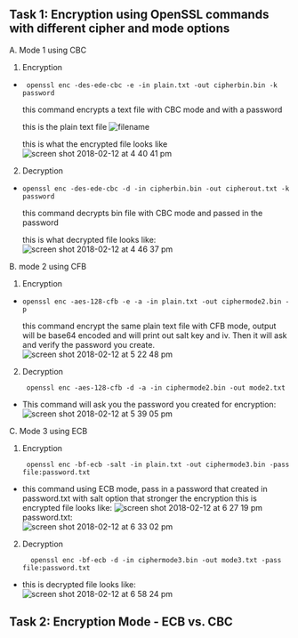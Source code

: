 Task 1: Encryption using OpenSSL commands with different cipher and mode options
----------------------------------------------------------------------------------------------------------------
A.	 Mode 1 using CBC 

1.	Encryption 
-      openssl enc -des-ede-cbc -e -in plain.txt -out cipherbin.bin -k password              
     this command encrypts a text file with CBC mode and with a password

     this is the plain text file
       ![filename](https://user-images.githubusercontent.com/36014195/36122343-010222b0-1017-11e8-9638-2e634287750f.png)
       
     this is what the encrypted file looks like     
       ![screen shot 2018-02-12 at 4 40 41 pm](https://user-images.githubusercontent.com/36014195/36122546-be277d4a-1017-11e8-8520-acf3a9d22a6a.png)

2.	Decryption
-     openssl enc -des-ede-cbc -d -in cipherbin.bin -out cipherout.txt -k password    
     this command decrypts bin file with CBC mode and passed in the password
     
     this is what decrypted file looks like:
![screen shot 2018-02-12 at 4 46 37 pm](https://user-images.githubusercontent.com/36014195/36122563-d7567e6a-1017-11e8-970c-3f8bff4e66e8.png)

B.	mode 2 using CFB
1.	Encryption
-	  openssl enc -aes-128-cfb -e -a -in plain.txt -out ciphermode2.bin -p      
     this command encrypt the same plain text file with CFB mode, output will be base64 encoded and will print out salt key and iv. Then it will ask and verify the password you create.
![screen shot 2018-02-12 at 5 22 48 pm](https://user-images.githubusercontent.com/36014195/36123893-31ec4b8a-101c-11e8-989b-c8dad68e4cb7.png) 

2.	Decryption
   
         openssl enc -aes-128-cfb -d -a -in ciphermode2.bin -out mode2.txt
- This command will ask you the password you created for encryption:
![screen shot 2018-02-12 at 5 39 05 pm](https://user-images.githubusercontent.com/36014195/36124578-8e09cf3a-101e-11e8-807f-7f3685b3653e.png)

C.	Mode 3 using ECB
1.	Encryption

         openssl enc -bf-ecb -salt -in plain.txt -out ciphermode3.bin -pass file:password.txt
- this command using ECB mode, pass in a password that created in password.txt with salt option that stronger the encryption
    this is encrypted file looks like:
![screen shot 2018-02-12 at 6 27 19 pm](https://user-images.githubusercontent.com/36014195/36125555-6cbbeb70-1022-11e8-8fe3-c357738276d6.png)                                           
password.txt:                 
![screen shot 2018-02-12 at 6 33 02 pm](https://user-images.githubusercontent.com/36014195/36125931-3196516e-1024-11e8-8848-fb8f358266bc.png)
2.	Decryption
       
          openssl enc -bf-ecb -d -in ciphermode3.bin -out mode3.txt -pass file:password.txt
- this is decrypted file looks like:     
![screen shot 2018-02-12 at 6 58 24 pm](https://user-images.githubusercontent.com/36014195/36126503-c99026e6-1026-11e8-8585-b49ee0479363.png)

Task 2: Encryption Mode - ECB vs. CBC
----------------------------------------------------------------------------------------------------------------------------




